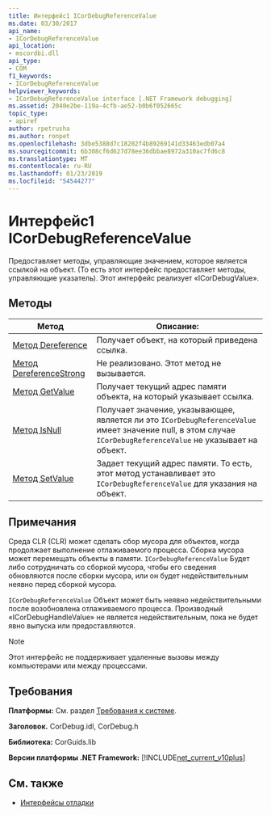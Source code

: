 ```yaml
---
title: Интерфейс1 ICorDebugReferenceValue
ms.date: 03/30/2017
api_name:
- ICorDebugReferenceValue
api_location:
- mscordbi.dll
api_type:
- COM
f1_keywords:
- ICorDebugReferenceValue
helpviewer_keywords:
- ICorDebugReferenceValue interface [.NET Framework debugging]
ms.assetid: 2040e2be-119a-4cfb-ae52-b0b6f052665c
topic_type:
- apiref
author: rpetrusha
ms.author: ronpet
ms.openlocfilehash: 3dbe5388d7c18202f4b89269141d33463edb07a4
ms.sourcegitcommit: 6b308cf6d627d78ee36dbbae8972a310ac7fd6c8
ms.translationtype: MT
ms.contentlocale: ru-RU
ms.lasthandoff: 01/23/2019
ms.locfileid: "54544277"
---
```

# <a name="icordebugreferencevalue-interface1"></a>Интерфейс1 ICorDebugReferenceValue
Предоставляет методы, управляющие значением, которое является ссылкой на объект. (То есть этот интерфейс предоставляет методы, управляющие указатель). Этот интерфейс реализует «ICorDebugValue».  
  
## <a name="methods"></a>Методы  
  
|Метод|Описание:|  
|------------|-----------------|  
|[Метод Dereference](../../../../docs/framework/unmanaged-api/debugging/icordebugreferencevalue-dereference-method.md)|Получает объект, на который приведена ссылка.|  
|[Метод DereferenceStrong](../../../../docs/framework/unmanaged-api/debugging/icordebugreferencevalue-dereferencestrong-method.md)|Не реализовано. Этот метод не вызывается.|  
|[Метод GetValue](../../../../docs/framework/unmanaged-api/debugging/icordebugreferencevalue-getvalue-method.md)|Получает текущий адрес памяти объекта, на который указывает ссылка.|  
|[Метод IsNull](../../../../docs/framework/unmanaged-api/debugging/icordebugreferencevalue-isnull-method.md)|Получает значение, указывающее, является ли это `ICorDebugReferenceValue` имеет значение null, в этом случае `ICorDebugReferenceValue` не указывает на объект.|  
|[Метод SetValue](../../../../docs/framework/unmanaged-api/debugging/icordebugreferencevalue-setvalue-method.md)|Задает текущий адрес памяти. То есть, этот метод устанавливает это `ICorDebugReferenceValue` для указания на объект.|  
  
## <a name="remarks"></a>Примечания  
 Среда CLR (CLR) может сделать сбор мусора для объектов, когда продолжает выполнение отлаживаемого процесса. Сборка мусора может перемещать объекты в памяти. `ICorDebugReferenceValue` Будет либо сотрудничать со сборкой мусора, чтобы его сведения обновляются после сборки мусора, или он будет недействительным неявно перед сборкой мусора.  
  
 `ICorDebugReferenceValue` Объект может быть неявно недействительными после возобновлена отлаживаемого процесса. Производный «ICorDebugHandleValue» не является недействительным, пока не будет явно выпуска или предоставляются.  
  
> [!NOTE]
>  Этот интерфейс не поддерживает удаленные вызовы между компьютерами или между процессами.  
  
## <a name="requirements"></a>Требования  
 **Платформы:** См. раздел [Требования к системе](../../../../docs/framework/get-started/system-requirements.md).  
  
 **Заголовок.** CorDebug.idl, CorDebug.h  
  
 **Библиотека:** CorGuids.lib  
  
 **Версии платформы .NET Framework:** [!INCLUDE[net_current_v10plus](../../../../includes/net-current-v10plus-md.md)]  
  
## <a name="see-also"></a>См. также


- [Интерфейсы отладки](../../../../docs/framework/unmanaged-api/debugging/debugging-interfaces.md)
